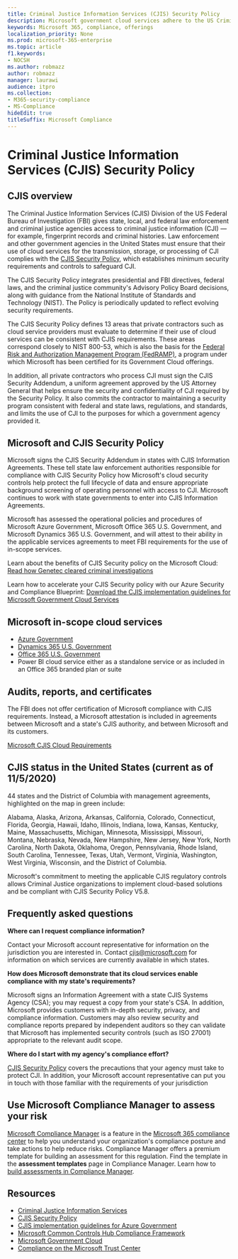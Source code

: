 ```yaml
---
title: Criminal Justice Information Services (CJIS) Security Policy
description: Microsoft government cloud services adhere to the US Criminal Justice Information Services Security Policy.
keywords: Microsoft 365, compliance, offerings
localization_priority: None
ms.prod: microsoft-365-enterprise
ms.topic: article
f1.keywords:
- NOCSH
ms.author: robmazz
author: robmazz
manager: laurawi
audience: itpro
ms.collection:
- M365-security-compliance
- MS-Compliance
hideEdit: true
titleSuffix: Microsoft Compliance
---
```


# Criminal Justice Information Services (CJIS) Security Policy

## CJIS overview

The Criminal Justice Information Services (CJIS) Division of the US Federal Bureau of Investigation (FBI) gives state, local, and federal law enforcement and criminal justice agencies access to criminal justice information (CJI) — for example, fingerprint records and criminal histories. Law enforcement and other government agencies in the United States must ensure that their use of cloud services for the transmission, storage, or processing of CJI complies with the [CJIS Security Policy](https://aka.ms/cjis-security-policy), which establishes minimum security requirements and controls to safeguard CJI.

The CJIS Security Policy integrates presidential and FBI directives, federal laws, and the criminal justice community's Advisory Policy Board decisions, along with guidance from the National Institute of Standards and Technology (NIST). The Policy is periodically updated to reflect evolving security requirements.

The CJIS Security Policy defines 13 areas that private contractors such as cloud service providers must evaluate to determine if their use of cloud services can be consistent with CJIS requirements. These areas correspond closely to NIST 800-53, which is also the basis for the [Federal Risk and Authorization Management Program (FedRAMP)](offering-FedRAMP.md), a program under which Microsoft has been certified for its Government Cloud offerings.

In addition, all private contractors who process CJI must sign the CJIS Security Addendum, a uniform agreement approved by the US Attorney General that helps ensure the security and confidentiality of CJI required by the Security Policy. It also commits the contractor to maintaining a security program consistent with federal and state laws, regulations, and standards, and limits the use of CJI to the purposes for which a government agency provided it.

## Microsoft and CJIS Security Policy

Microsoft signs the CJIS Security Addendum in states with CJIS Information Agreements. These tell state law enforcement authorities responsible for compliance with CJIS Security Policy how Microsoft's cloud security controls help protect the full lifecycle of data and ensure appropriate background screening of operating personnel with access to CJI. Microsoft continues to work with state governments to enter into CJIS Information Agreements.

Microsoft has assessed the operational policies and procedures of Microsoft Azure Government, Microsoft Office 365 U.S. Government, and Microsoft Dynamics 365 U.S. Government, and will attest to their ability in the applicable services agreements to meet FBI requirements for the use of in-scope services.

Learn about the benefits of CJIS Security policy on the Microsoft Cloud: [Read how Genetec cleared criminal investigations](https://customers.microsoft.com/story/genetec)

Learn how to accelerate your CJIS Security policy with our Azure Security and Compliance Blueprint: [Download the CJIS implementation guidelines for Microsoft Government Cloud Services](https://gallery.technet.microsoft.com/CJIS-Implementation-62af7c27)

## Microsoft in-scope cloud services

- [Azure Government](https://docs.microsoft.com/azure/azure-government/documentation-government-welcome)
- [Dynamics 365 U.S. Government](https://docs.microsoft.com/power-platform/admin/microsoft-dynamics-365-government#certifications-and-accreditations)
- [Office 365 U.S. Government](https://docs.microsoft.com/office365/servicedescriptions/office-365-platform-service-description/office-365-us-government/gcc#us-government-community-compliance)
- Power BI cloud service either as a standalone service or as included in an Office 365 branded plan or suite

## Audits, reports, and certificates

The FBI does not offer certification of Microsoft compliance with CJIS requirements. Instead, a Microsoft attestation is included in agreements between Microsoft and a state's CJIS authority, and between Microsoft and its customers.

[Microsoft CJIS Cloud Requirements](https://aka.ms/MicrosoftCJISCloudRequirements)

## CJIS status in the United States (current as of 11/5/2020)

44 states and the District of Columbia with management agreements, highlighted on the map in green include:

Alabama, Alaska, Arizona, Arkansas, California, Colorado, Connecticut, Florida, Georgia, Hawaii, Idaho, Illinois, Indiana, Iowa, Kansas, Kentucky, Maine, Massachusetts, Michigan, Minnesota, Mississippi, Missouri, Montana, Nebraska, Nevada, New Hampshire, New Jersey, New York, North Carolina, North Dakota, Oklahoma, Oregon, Pennsylvania, Rhode Island, South Carolina, Tennessee, Texas, Utah, Vermont, Virginia, Washington, West Virginia, Wisconsin, and the District of Columbia.

Microsoft's commitment to meeting the applicable CJIS regulatory controls allows Criminal Justice organizations to implement cloud-based solutions and be compliant with CJIS Security Policy V5.8.

## Frequently asked questions

**Where can I request compliance information?**

Contact your Microsoft account representative for information on the jurisdiction you are interested in. Contact <cjis@microsoft.com> for information on which services are currently available in which states.

**How does Microsoft demonstrate that its cloud services enable compliance with my state's requirements?**

Microsoft signs an Information Agreement with a state CJIS Systems Agency (CSA); you may request a copy from your state's CSA. In addition, Microsoft provides customers with in-depth security, privacy, and compliance information. Customers may also review security and compliance reports prepared by independent auditors so they can validate that Microsoft has implemented security controls (such as ISO 27001) appropriate to the relevant audit scope.

**Where do I start with my agency's compliance effort?**

[CJIS Security Policy](https://aka.ms/cjis-security-policy) covers the precautions that your agency must take to protect CJI. In addition, your Microsoft account representative can put you in touch with those familiar with the requirements of your jurisdiction

## Use Microsoft Compliance Manager to assess your risk

[Microsoft Compliance Manager](https://docs.microsoft.com/microsoft-365/compliance/compliance-manager) is a feature in the [Microsoft 365 compliance center](https://docs.microsoft.com/microsoft-365/compliance/microsoft-365-compliance-center) to help you understand your organization's compliance posture and take actions to help reduce risks. Compliance Manager offers a premium template for building an assessment for this regulation. Find the template in the **assessment templates** page in Compliance Manager. Learn how to [build assessments in Compliance Manager](https://docs.microsoft.com/microsoft-365/compliance/compliance-manager-assessments).

## Resources

- [Criminal Justice Information Services](https://aka.ms/cjis)
- [CJIS Security Policy](https://aka.ms/cjis-security-policy)
- [CJIS implementation guidelines for Azure Government](https://aka.ms/cjisimplementationguidelines)
- [Microsoft Common Controls Hub Compliance Framework](https://www.microsoft.com/trustcenter/common-controls-hub)
- [Microsoft Government Cloud](https://go.microsoft.com/fwlink/?linkid=2087246)
- [Compliance on the Microsoft Trust Center](https://www.microsoft.com/trust-center/compliance/compliance-overview)
